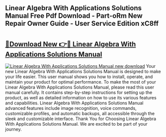 ## Linear Algebra With Applications Solutions Manual Free Pdf Download - Part-oRm New Repair Owner Guide - User Service Edition xC8ff

# <h2><a href="http://bc44007.oget.top/?id=Linear+Algebra+With+Applications+Solutions+Manual">🔗Download New 👉🔴 Linear Algebra With Applications Solutions Manual</a></h2>

[![Linear Algebra With Applications Solutions Manual new download](https://i.imgur.com/5g1atiW.png)](http://bc44007.oget.top/?id=Linear+Algebra+With+Applications+Solutions+Manual)
Your new Linear Algebra With Applications Solutions Manual is designed to make your life easier. This user manual shows you how to install, operate, and maintain your product for optimal performance. To make the most of your Linear Algebra With Applications Solutions Manual, please read this user manual carefully. It contains step-by-step instructions for setting up the product, as well as detailed information on how to use its various features and capabilities. Linear Algebra With Applications Solutions Manual advanced features include image recognition, voice commands, customizable profiles, and automatic backups, all accessible through the sleek and customizable interface. Thank You for Choosing Linear Algebra With Applications Solutions Manual. We are excited to be part of your journey.
